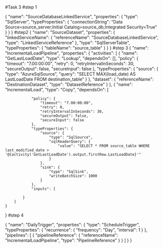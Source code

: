 #Task 3
#step 1

{
    "name": "SourceDatabaseLinkedService",
    "properties": {
        "type": "SqlServer",
        "typeProperties": {
            "connectionString": "Data Source=source_server;Initial Catalog=source_db;Integrated Security=True"
        }
    }
}
#step2 
{
    "name": "SourceDataset",
    "properties": {
        "linkedServiceName": {
            "referenceName": "SourceDatabaseLinkedService",
            "type": "LinkedServiceReference"
        },
        "type": "SqlServerTable",
        "typeProperties": {
            "tableName": "source_table"
        }
    }
}
#step 3
{
    "name": "IncrementalLoadPipeline",
    "properties": {
        "activities": [
            {
                "name": "GetLastLoadDate",
                "type": "Lookup",
                "dependsOn": [],
                "policy": {
                    "timeout": "7.00:00:00",
                    "retry": 0,
                    "retryIntervalInSeconds": 30,
                    "secureOutput": false,
                    "secureInput": false
                },
                "typeProperties": {
                    "source": {
                        "type": "AzureSqlSource",
                        "query": "SELECT MAX(load_date) AS LastLoadDate FROM destination_table"
                    }
                },
                "dataset": {
                    "referenceName": "DestinationDataset",
                    "type": "DatasetReference"
                }
            },
            {
                "name": "IncrementalLoad",
                "type": "Copy",
                "dependsOn": [

                "policy": {
                    "timeout": "7.00:00:00",
                    "retry": 0,
                    "retryIntervalInSeconds": 30,
                    "secureOutput": false,
                    "secureInput": false
                },
                "typeProperties": {
                    "source": {
                        "type": "SqlSource",
                        "sqlReaderQuery": {
                            "value": "SELECT * FROM source_table WHERE last_modified_date > '@{activity('GetLastLoadDate').output.firstRow.LastLoadDate}'"
                        }
                    },
                    "sink": {
                        "type": "SqlSink",
                        "writeBatchSize": 1000
                    }
                },
                "inputs": [

            }
        ]
    }
}
#step 4

{
    "name": "DailyTrigger",
    "properties": {
        "type": "ScheduleTrigger",
        "typeProperties": {
            "recurrence": {
                "frequency": "Day",
                "interval": 1
            }
        },
        "pipelines": [
        {
                "pipelineReference": {
                    "referenceName": "IncrementalLoadPipeline",
                    "type": "PipelineReference"
                }
            }
        ]
    }
}






